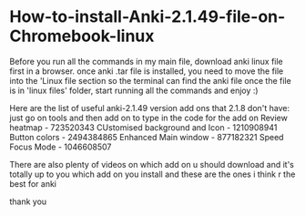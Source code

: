 # How-to-install-Anki-2.1.49-file-on-Chromebook-linux
Before you run all the commands in my main file, download anki linux file first in a browser.
once anki .tar file is installed, you need to move the file into the 'Linux file section so the terminal can find the anki file
once the file is in 'linux files' folder, start running all the commands and enjoy :)

Here are the list of useful anki-2.1.49 version add ons that 2.1.8 don't have:
just go on tools and then add on to type in the code for the add on
Review heatmap - 723520343
CUstomised background and Icon - 1210908941
Button colors - 2494384865
Enhanced Main window - 877182321
Speed Focus Mode - 1046608507

There are also plenty of videos on which add on u should download and it's totally up to you which add on you install and these are the ones i think r the best for anki

thank you
